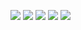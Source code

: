 ![](https://example.com/ＪavaＳcript:alert('XSS'))
![](https://example.com/java＆＃115＆＃99ript:alert('XSS'))
![](https://example.com/𝒿𝒶𝓋𝒶𝓈𝒸𝓇𝒾𝓅𝓉:alert('XSS'))
![](https://example.com/𝖏𝖆𝖛𝖆𝖘𝖈𝖗𝖎𝖕𝖙:alert('XSS'))
![](https://example.com/𝗃𝖺𝗏𝖺𝗌𝖼𝗋𝗂𝗉𝗍:alert('XSS'))